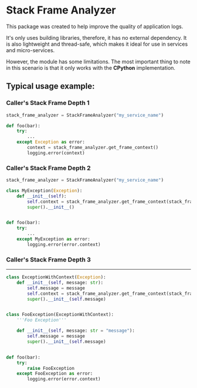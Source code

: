 # Stack Frame Analyzer
This package was created to help improve the quality of application logs.

It's only uses building libraries, therefore, it has no external dependency.
It is also lightweight and thread-safe, which makes it ideal for use in services and micro-services.

However, the module has some limitations.
The most important thing to note in this scenario is that it only works with the **CPython** implementation.


## Typical usage example:


### Caller's Stack Frame Depth 1
```python
stack_frame_analyzer = StackFrameAnalyzer("my_service_name")

def foo(bar):
    try:
        ...
    except Exception as error:
        context = stack_frame_analyzer.get_frame_context()
        logging.error(context)
```

### Caller's Stack Frame Depth 2
```python
stack_frame_analyzer = StackFrameAnalyzer("my_service_name")

class MyException(Exception):
    def __init__(self):
        self.context = stack_frame_analyzer.get_frame_context(stack_frame_depth=2)
        super().__init__()


def foo(bar):
    try:
        ...
    except MyException as error:
        logging.error(error.context)
```

### Caller's Stack Frame Depth 3


------------

```python
class ExceptionWithContext(Exception):
    def __init__(self, message: str):
        self.message = message
        self.context = stack_frame_analyzer.get_frame_context(stack_frame_depth=3)
        super().__init__(self.message)


class FooException(ExceptionWithContext):
    '''Foo Exception'''

    def __init__(self, message: str = "message"):
        self.message = message
        super().__init__(self.message)


def foo(bar):
    try:
        raise FooException
    except FooException as error:
        logging.error(error.context)
```
